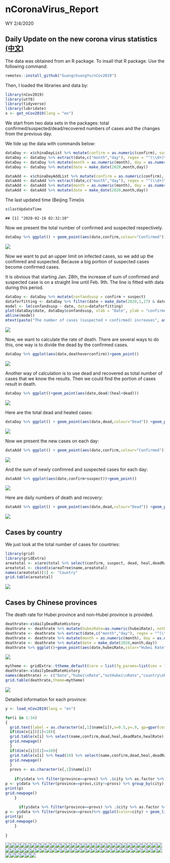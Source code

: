 nCoronaVirus\_Report
================
WY
2/4/2020

## Daily Update on the new corona virus statistics [(中文)](https://github.com/Wenlong-Y/New_Corona_Virus/blob/master/Report_CN.md)

The data was obtained from an R package. To insall that R package. Use
the following command:

``` r
remotes::install_github("GuangchuangYu/nCov2019")
```

Then, I loaded the libraries and data by:

``` r
library(nCov2019)
library(utf8)
library(tidyverse)
library(lubridate)
x <- get_nCov2019(lang = "en")
```

We start from two data sets in the packages: total
confirmed/suspected/dead/recovered numbers of cases and the changes from
the previous day.

We tide up the data with commands below:

``` r
dataDay <- x$chinaDayList %>% mutate(confirm = as.numeric(confirm), suspect = as.numeric(suspect), dead = as.numeric(dead), heal = as.numeric(heal), deathoverconfirm = dead/confirm)
dataDay <- dataDay %>% extract(date,c("month","day"), regex = "^(\\d+)\\.(\\d+)$",remove = FALSE) 
dataDay <- dataDay %>% mutate(month = as.numeric(month), day = as.numeric(day))
dataDay <- dataDay %>% mutate(date = make_date(2020,month,day))

dataAdd <- x$chinaDayAddList %>% mutate(confirm = as.numeric(confirm), suspect = as.numeric(suspect), dead = as.numeric(dead), heal = as.numeric(heal), deathoverconfirm = dead/confirm)
dataAdd <- dataAdd %>% extract(date,c("month","day"), regex = "^(\\d+)\\.(\\d+)$",remove = FALSE) 
dataAdd <- dataAdd %>% mutate(month = as.numeric(month), day = as.numeric(day))
dataAdd <- dataAdd %>% mutate(date = make_date(2020,month,day))
```

The last updated time (Beijing Time)is

``` r
x$lastUpdateTime
```

    ## [1] "2020-02-16 02:32:10"

Now we present the total number of confirmed and suspected respectively.

``` r
dataDay %>% ggplot() + geom_point(aes(date,confirm,colour="Confirmed")) +geom_point(aes(date,suspect,color="Suspect")) +theme(legend.position="right")+ylab("Number of cases")+labs(colour="Type")+scale_color_manual(values=c("blue","red"))
```

![](Report_files/figure-gfm/unnamed-chunk-3-1.png)<!-- -->

Now we want to put an upper limit on infected cases, so we add up the
confimred and suspected. Because a big portion of suspected cases become
confirmed cases.

It is obvious that starting Jan. 28th, the increase of sum of confirmed
and suspected case is on a straight line until Feb. 9th. The line is
fitted with data during this period.

``` r
dataDay <- dataDay %>% mutate(confandsusp = confirm + suspect)
dataforfitting <- dataDay %>% filter(date > make_date(2020,1,27) & date < make_date(2020,2,9)) 
model <- lm(confandsusp ~ date, data=dataforfitting)
plot(dataDay$date, dataDay$confandsusp, xlab = "Date", ylab = "confirmed + suspected" )
abline(model)
mtext(paste("The number of cases (suspected + confirmed) increases", as.character(floor(model$coefficients[2])),"per day on average after Jan 28th.\n with R-squared value of ",round(summary(model)$r.squared, digits=5),"."))
```

![](Report_files/figure-gfm/unnamed-chunk-4-1.png)<!-- -->

Now, we want to calculate the rate of death. There are several ways to
do this, one way is to divide the dead by the confirmed cases.

``` r
dataDay %>% ggplot(aes(date,deathoverconfirm))+geom_point()
```

![](Report_files/figure-gfm/unnamed-chunk-5-1.png)<!-- -->

Another way of calculation is to use dead and recovered as total number
of cases that we know the results. Then we could find the portion of
cases result in death.

``` r
dataDay %>% ggplot()+geom_point(aes(date,dead/(heal+dead)))
```

![](Report_files/figure-gfm/unnamed-chunk-6-1.png)<!-- -->

Here are the total dead and healed cases:

``` r
dataDay %>% ggplot() + geom_point(aes(date,dead,colour="Dead")) +geom_point(aes(date,heal,color="Healed")) +theme(legend.position="right")+ylab("Number of cases")+labs(colour="Type")+scale_color_manual(values=c("black","red"))
```

![](Report_files/figure-gfm/unnamed-chunk-7-1.png)<!-- -->

Now we present the new cases on each day:

``` r
dataAdd %>% ggplot() + geom_point(aes(date,confirm,colour="Confirmed")) +geom_point(aes(date,suspect,color="Suspect")) +theme(legend.position="right")+ylab("Number of cases")+labs(colour="Type")+scale_color_manual(values=c("blue","red"))
```

![](Report_files/figure-gfm/unnamed-chunk-8-1.png)<!-- -->

And the sum of newly confimred and suspected cases for each day:

``` r
dataAdd %>% ggplot(aes(date,confirm+suspect))+geom_point()
```

![](Report_files/figure-gfm/unnamed-chunk-9-1.png)<!-- -->

Here are daily numbers of death and recovery:

``` r
dataAdd %>% ggplot() + geom_point(aes(date,dead,colour="Dead")) +geom_point(aes(date,heal,color="Healed")) +theme(legend.position="right")+ylab("Number of cases")+labs(colour="Type")+scale_color_manual(values=c("black","red"))
```

![](Report_files/figure-gfm/unnamed-chunk-10-1.png)<!-- -->

## Cases by country

We just look at the total number of cases for countries:

``` r
library(grid)
library(gridExtra)
areatotal <- x$are$total %>% select(confirm, suspect, dead, heal,deadRate,healRate)
areatotal <- cbind(x$areaTree$name,areatotal)
names(areatotal)[1] <- "Country"
grid.table(areatotal)
```

![](Report_files/figure-gfm/unnamed-chunk-11-1.png)<!-- -->

## Cases by Chinese provinces

The death rate for Hubei province and non-Hubei province is provided.

``` r
deathrate<-x$dailyDeadRateHistory
deathrate <- deathrate %>% mutate(hubeiRate=as.numeric(hubeiRate), notHubeiRate=as.numeric(notHubeiRate), countryRate=as.numeric(countryRate))
deathrate <- deathrate %>% extract(date,c("month","day"), regex = "^(\\d+)\\.(\\d+)$",remove = FALSE) 
deathrate <- deathrate %>% mutate(month = as.numeric(month), day = as.numeric(day))
deathrate <- deathrate %>% mutate(date = make_date(2020,month,day))
deathrate %>% ggplot()+geom_point(aes(date,hubeiRate,color="Hubei Rate"))+geom_point(aes(date,notHubeiRate,color="non-Hubei Rate"))+geom_point(aes(date,countryRate,color="country Rate"))+ ylab("Percentage(%)")
```

![](Report_files/figure-gfm/unnamed-chunk-12-1.png)<!-- -->

``` r
mytheme <- gridExtra::ttheme_default(core = list(fg_params=list(cex = 1.0)),colhead = list(fg_params=list(cex = 1.0)),rowhead = list(fg_params=list(cex = 1.0)))
deathrate<-x$dailyDeadRateHistory
names(deathrate) <- c("Date","hubei\nRate","notHubei\nRate","country\nRate")
grid.table(deathrate,theme=mytheme)
```

![](Report_files/figure-gfm/unnamed-chunk-13-1.png)<!-- -->

Detailed information for each province:

``` r
y <- load_nCov2019(lang = "en")
```

``` r
for(i in 1:34)
{
  grid.text(label = as.character(x[,1]$name[i]),x=0.5,y=.9, gp=gpar(cex=2))
  if(dim(x[i])[1]<10){
  grid.table(x[i] %>% select(name,confirm,dead,heal,deadRate,healRate),vp=viewport(x=0.5,y=.5,width=1,height=1))
  grid.newpage()
  }
  if(dim(x[i])[1]>=10){
  grid.table(x[i] %>% head(10) %>% select(name,confirm,dead,heal,deadRate,healRate),vp=viewport(x=0.5,y=.5,width=1,height=1))
  grid.newpage()
  }
  provs <- as.character(x[,1]$name[i])
  
    if(y$data %>% filter(province==provs) %>% .$city %>% as.factor %>% levels %>% length != 1){
p <- y$data %>% filter(province==provs,city!=provs) %>% group_by(city) %>% ggplot(color=city) + geom_line(aes(time,cum_confirm,color=city))+geom_point(aes(time,cum_confirm,color=city))+ylab(paste(provs," confirmed"))
print(p)
grid.newpage()
    }
  
      if(y$data %>% filter(province==provs) %>% .$city %>% as.factor %>% levels %>% length == 1){
p <- y$data %>% filter(province==provs)%>% ggplot(color=city) + geom_line(aes(time,cum_confirm,color=city))+geom_point(aes(time,cum_confirm,color=city))+ylab(paste(provs," confirmed"))
print(p)
grid.newpage()
    }
  
}
```

![](Report_files/figure-gfm/unnamed-chunk-15-1.png)<!-- -->![](Report_files/figure-gfm/unnamed-chunk-15-2.png)<!-- -->![](Report_files/figure-gfm/unnamed-chunk-15-3.png)<!-- -->![](Report_files/figure-gfm/unnamed-chunk-15-4.png)<!-- -->![](Report_files/figure-gfm/unnamed-chunk-15-5.png)<!-- -->![](Report_files/figure-gfm/unnamed-chunk-15-6.png)<!-- -->![](Report_files/figure-gfm/unnamed-chunk-15-7.png)<!-- -->![](Report_files/figure-gfm/unnamed-chunk-15-8.png)<!-- -->![](Report_files/figure-gfm/unnamed-chunk-15-9.png)<!-- -->![](Report_files/figure-gfm/unnamed-chunk-15-10.png)<!-- -->![](Report_files/figure-gfm/unnamed-chunk-15-11.png)<!-- -->![](Report_files/figure-gfm/unnamed-chunk-15-12.png)<!-- -->![](Report_files/figure-gfm/unnamed-chunk-15-13.png)<!-- -->![](Report_files/figure-gfm/unnamed-chunk-15-14.png)<!-- -->![](Report_files/figure-gfm/unnamed-chunk-15-15.png)<!-- -->![](Report_files/figure-gfm/unnamed-chunk-15-16.png)<!-- -->![](Report_files/figure-gfm/unnamed-chunk-15-17.png)<!-- -->![](Report_files/figure-gfm/unnamed-chunk-15-18.png)<!-- -->![](Report_files/figure-gfm/unnamed-chunk-15-19.png)<!-- -->![](Report_files/figure-gfm/unnamed-chunk-15-20.png)<!-- -->![](Report_files/figure-gfm/unnamed-chunk-15-21.png)<!-- -->![](Report_files/figure-gfm/unnamed-chunk-15-22.png)<!-- -->![](Report_files/figure-gfm/unnamed-chunk-15-23.png)<!-- -->![](Report_files/figure-gfm/unnamed-chunk-15-24.png)<!-- -->![](Report_files/figure-gfm/unnamed-chunk-15-25.png)<!-- -->![](Report_files/figure-gfm/unnamed-chunk-15-26.png)<!-- -->![](Report_files/figure-gfm/unnamed-chunk-15-27.png)<!-- -->![](Report_files/figure-gfm/unnamed-chunk-15-28.png)<!-- -->![](Report_files/figure-gfm/unnamed-chunk-15-29.png)<!-- -->![](Report_files/figure-gfm/unnamed-chunk-15-30.png)<!-- -->![](Report_files/figure-gfm/unnamed-chunk-15-31.png)<!-- -->![](Report_files/figure-gfm/unnamed-chunk-15-32.png)<!-- -->![](Report_files/figure-gfm/unnamed-chunk-15-33.png)<!-- -->![](Report_files/figure-gfm/unnamed-chunk-15-34.png)<!-- -->![](Report_files/figure-gfm/unnamed-chunk-15-35.png)<!-- -->![](Report_files/figure-gfm/unnamed-chunk-15-36.png)<!-- -->![](Report_files/figure-gfm/unnamed-chunk-15-37.png)<!-- -->![](Report_files/figure-gfm/unnamed-chunk-15-38.png)<!-- -->![](Report_files/figure-gfm/unnamed-chunk-15-39.png)<!-- -->![](Report_files/figure-gfm/unnamed-chunk-15-40.png)<!-- -->![](Report_files/figure-gfm/unnamed-chunk-15-41.png)<!-- -->![](Report_files/figure-gfm/unnamed-chunk-15-42.png)<!-- -->![](Report_files/figure-gfm/unnamed-chunk-15-43.png)<!-- -->![](Report_files/figure-gfm/unnamed-chunk-15-44.png)<!-- -->![](Report_files/figure-gfm/unnamed-chunk-15-45.png)<!-- -->![](Report_files/figure-gfm/unnamed-chunk-15-46.png)<!-- -->![](Report_files/figure-gfm/unnamed-chunk-15-47.png)<!-- -->![](Report_files/figure-gfm/unnamed-chunk-15-48.png)<!-- -->![](Report_files/figure-gfm/unnamed-chunk-15-49.png)<!-- -->![](Report_files/figure-gfm/unnamed-chunk-15-50.png)<!-- -->![](Report_files/figure-gfm/unnamed-chunk-15-51.png)<!-- -->![](Report_files/figure-gfm/unnamed-chunk-15-52.png)<!-- -->![](Report_files/figure-gfm/unnamed-chunk-15-53.png)<!-- -->![](Report_files/figure-gfm/unnamed-chunk-15-54.png)<!-- -->![](Report_files/figure-gfm/unnamed-chunk-15-55.png)<!-- -->![](Report_files/figure-gfm/unnamed-chunk-15-56.png)<!-- -->![](Report_files/figure-gfm/unnamed-chunk-15-57.png)<!-- -->![](Report_files/figure-gfm/unnamed-chunk-15-58.png)<!-- -->![](Report_files/figure-gfm/unnamed-chunk-15-59.png)<!-- -->![](Report_files/figure-gfm/unnamed-chunk-15-60.png)<!-- -->![](Report_files/figure-gfm/unnamed-chunk-15-61.png)<!-- -->![](Report_files/figure-gfm/unnamed-chunk-15-62.png)<!-- -->![](Report_files/figure-gfm/unnamed-chunk-15-63.png)<!-- -->![](Report_files/figure-gfm/unnamed-chunk-15-64.png)<!-- -->![](Report_files/figure-gfm/unnamed-chunk-15-65.png)<!-- -->![](Report_files/figure-gfm/unnamed-chunk-15-66.png)<!-- -->![](Report_files/figure-gfm/unnamed-chunk-15-67.png)<!-- -->![](Report_files/figure-gfm/unnamed-chunk-15-68.png)<!-- -->

